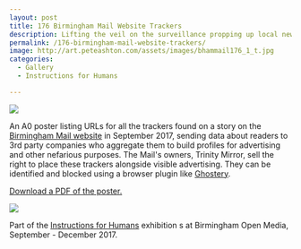 ```yaml
---
layout: post
title: 176 Birmingham Mail Website Trackers
description: Lifting the veil on the surveillance propping up local news.
permalink: /176-birmingham-mail-website-trackers/
image: http://art.peteashton.com/assets/images/bhammail176_1_t.jpg
categories:
  - Gallery
  - Instructions for Humans

---
```


![](http://art.peteashton.com/assets/images/bhammail176_1.jpg)

An A0 poster listing URLs for all the trackers found on a story on the [Birmingham Mail website](https://www.birminghammail.co.uk) in September 2017, sending data about readers to 3rd party companies who aggregate them to build profiles for advertising and other nefarious purposes. The Mail's owners, Trinity Mirror, sell the right to place these trackers alongside visible advertising. They can be identified and blocked using a browser plugin like [Ghostery](http://ghostery.com). 

[Download a PDF of the poster.](http://art.peteashton.com/assets/docs/176_Birmingham_Mail_Trackers.pdf) 

[![](http://art.peteashton.com/assets/images/176_Birmingham_Mail_Trackers.jpg)](http://art.peteashton.com/assets/docs/176_Birmingham_Mail_Trackers.pdf)

Part of the [Instructions for Humans](http://instructionsforhumans.com) exhibition s at Birmingham Open Media, September - December 2017. 




